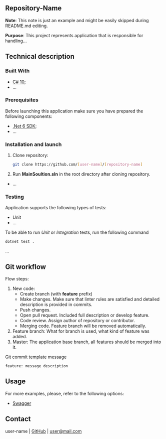 ## Repository-Name

**Note**: This note is just an example and might be easily skipped during README.md editing.

**Purpose**: This project represents application that is responsible for handling...

## Technical description
### Built With
* [C# 10](https://docs.microsoft.com/en-us/dotnet/csharp/whats-new/csharp-10);
* ...

### Prerequisites
Before launching this application make sure you have prepared the following components:
* [.Net 6 SDK](https://dotnet.microsoft.com/en-us/download/dotnet/6.0);
* ...

### Installation and launch
1. Clone repository:
   ```sh
   git clone https://github.com/[user-name]/[repository-name]
   ```
2. Run **MainSoultion.sln** in the root directory after cloning repository.
* ...

### Testing
Application supports the following types of tests:
* Unit
* ...

To be able to run _Unit_ or _Integration_ tests, run the following command
```
dotnet test .
```

...

## Git workflow
Flow steps:
1. New code:
    * Create branch (with **feature** prefix)
    * Make changes. Make sure that linter rules are satisfied and detailed description is provided in commits.
    * Push changes.
    * Open pull request. Included full description or develop feature.
    * Code review. Assign author of repository or contributor.
    * Merging code. Feature branch will be removed automatically.
2. Feature branch: What for branch is used, what kind of feature was added.
3. Master: The application base branch, all features should be merged into it.

Git commit template message
```
feature: message description
```

## Usage
For more examples, please, refer to the following options:
* [Swagger](https://swagger.io/)

## Contact

user-name | [GitHub](https://github.com/[user-name]) | user@mail.com